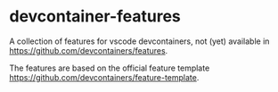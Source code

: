 # devcontainer-features
A collection of features for vscode devcontainers, not (yet) available in https://github.com/devcontainers/features.

The features are based on the official feature template https://github.com/devcontainers/feature-template.

